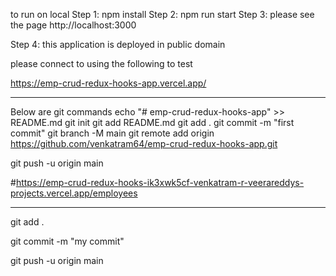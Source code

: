 to run on local
Step 1:
npm install
Step 2:
npm run start
Step 3:
please see the page   http://localhost:3000

Step 4: this application is deployed in public domain

please connect to  using the following to test

https://emp-crud-redux-hooks-app.vercel.app/





-----------------------------------
Below are git commands
echo "# emp-crud-redux-hooks-app" >> README.md
git init
git add README.md
git add .
git commit -m "first commit"
git branch -M main
git remote add origin https://github.com/venkatram64/emp-crud-redux-hooks-app.git

git push -u origin main

#https://emp-crud-redux-hooks-ik3xwk5cf-venkatram-r-veerareddys-projects.vercel.app/employees

--------------------

git add .

git commit -m "my commit"

git push -u origin main